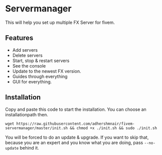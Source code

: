 # Servermanager

This will help you set up multiple FX Server for fivem.

## Features

+ Add servers
+ Delete servers
+ Start, stop & restart servers
+ See the console
+ Update to the newest FX version.
+ Guides through everything
+ GUI for everything.



## Installation

Copy and paste this code to start the installation.
You can choose an installationpath then.

```shell
wget https://raw.githubusercontent.com/adhershmnair/fivem-servermanager/master/init.sh && chmod +x ./init.sh && sudo ./init.sh
```

You will be forced to do an update & upgrade. If you want to skip that, because you are an expert and you know what you are doing, pass `--no-update` behind it.
